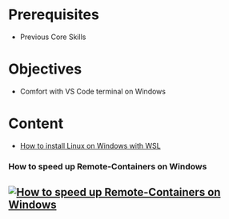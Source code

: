 # Prerequisites
- Previous Core Skills

# Objectives
- Comfort with VS Code terminal on Windows
  
# Content
* [How to install Linux on Windows with WSL](https://learn.microsoft.com/en-us/windows/wsl/install)

### How to speed up Remote-Containers on Windows
[![How to speed up Remote-Containers on Windows](https://img.youtube.com/vi/MUsROtVmPJM/0.jpg)](https://www.youtube.com/watch?v=MUsROtVmPJM)
---
